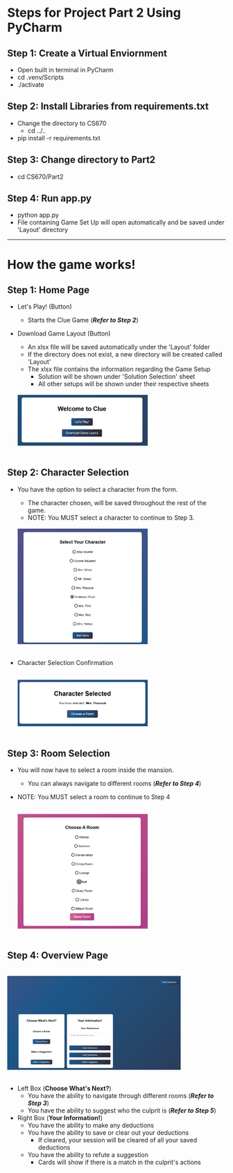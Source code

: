 # Steps for Project Part 2 Using PyCharm

## Step 1: Create a Virtual Enviornment
* Open built in terminal in PyCharm
* cd .venv/Scripts
* ./activate

## Step 2: Install Libraries from requirements.txt
* Change the directory to CS670
    * cd ../..
* pip install -r requirements.txt

## Step 3: Change directory to Part2
* cd CS670/Part2

## Step 4: Run app.py
* python app.py
* File containing Game Set Up will open automatically and be saved under 'Layout' directory

<hr>

# How the game works!

## Step 1: Home Page
* Let's Play! (Button)
    * Starts the Clue Game (<i><b>Refer to Step 2</b></i>)

* Download Game Layout (Button)
    * An xlsx file will be saved automatically under the 'Layout' folder
    * If the directory does not exist, a new directory will be created called 'Layout'
    * The xlsx file contains the information regarding the Game Setup
        * Solution will be shown under 'Solution Selection' sheet
        * All other setups will be shown under their respective sheets
      
    <br>
    <div align="left">
        <img src="step_images/Step_1.png" alt="Home Page" width="300"/> 
    </div>
    <br>

## Step 2: Character Selection
* You have the option to select a character from the form. 
    * The character chosen, will be saved throughout the rest of the game.
    * NOTE: You MUST select a character to continue to Step 3.
  
    <br>
    <div align="left">
        <img src="step_images/Step_2.png" alt="Character Selection" width="300"/> 
    </div>
    <br>

* Character Selection Confirmation 

    <br>
    <div align="left">
        <img src="step_images/Step_2B.png" alt="Character Selection Confirmation" width="300"/> 
    </div>
    <br>

## Step 3: Room Selection
* You will now have to select a room inside the mansion.
    * You can always navigate to different rooms (<i><b>Refer to Step 4</b></i>)
* NOTE: You MUST select a room to continue to Step 4

    <br>
    <div align="left">
        <img src="step_images/Step_3.png" alt="Room Selection" width="300"/> 
    </div>
    <br>

## Step 4: Overview Page
<br>
<div align="left">
    <img src="step_images/Step_4.png" alt="Room Selection" width="400"/> 
</div>
<br>

* Left Box (<b>Choose What's Next?</b>)
  * You have the ability to navigate through different rooms (<i><b>Refer to Step 3</b></i>)
  * You have the ability to suggest who the culprit is (<i><b>Refer to Step 5</b></i>)
* Right Box (<b>Your Information!</b>)
  * You have the ability to make any deductions
  * You have the ability to save or clear out your deductions 
    * If cleared, your session will be cleared of all your saved deductions
  * You have the ability to refute a suggestion
    * Cards will show if there is a match in the culprit's actions
